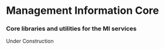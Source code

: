 # Management Information Core

### Core libraries and utilities for the MI services

Under Construction